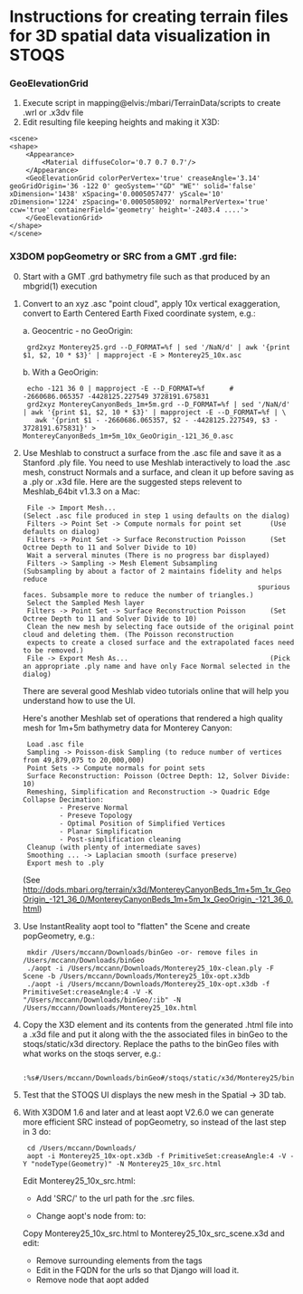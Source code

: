 Instructions for creating terrain files for 3D spatial data visualization in STOQS
==================================================================================

### GeoElevationGrid

1. Execute script in mapping@elvis:/mbari/TerrainData/scripts to create .wrl or .x3dv file
2. Edit resulting file keeping heights and making it X3D:

```
<scene>
<shape>
    <Appearance>
        <Material diffuseColor='0.7 0.7 0.7'/>
    </Appearance>
    <GeoElevationGrid colorPerVertex='true' creaseAngle='3.14' geoGridOrigin='36 -122 0' geoSystem='"GD" "WE"' solid='false' xDimension='1438' xSpacing='0.0005057477' yScale='10' zDimension='1224' zSpacing='0.0005058092' normalPerVertex='true' ccw='true' containerField='geometry' height='-2403.4 ....'>
    </GeoElevationGrid>
</shape>
</scene>
```


### X3DOM popGeometry or SRC from a GMT .grd file:

0. Start with a GMT .grd bathymetry file such as that produced by an mbgrid(1) execution

1. Convert to an xyz .asc "point cloud", apply 10x vertical exaggeration, convert to Earth Centered Earth Fixed coordinate system, e.g.:

   a. Geocentric - no GeoOrigin:

        grd2xyz Monterey25.grd --D_FORMAT=%f | sed '/NaN/d' | awk '{print $1, $2, 10 * $3}' | mapproject -E > Monterey25_10x.asc

   b. With a GeoOrigin:

        echo -121 36 0 | mapproject -E --D_FORMAT=%f      # -2660686.065357 -4428125.227549 3728191.675831
        grd2xyz MontereyCanyonBeds_1m+5m.grd --D_FORMAT=%f | sed '/NaN/d' | awk '{print $1, $2, 10 * $3}' | mapproject -E --D_FORMAT=%f | \
          awk '{print $1 - -2660686.065357, $2 - -4428125.227549, $3 - 3728191.675831}' > MontereyCanyonBeds_1m+5m_10x_GeoOrigin_-121_36_0.asc

2. Use Meshlab to construct a surface from the .asc file and save it as a Stanford .ply file.  You need to use Meshlab interactively
   to load the .asc mesh, construct Normals and a surface, and clean it up before saving as a .ply or .x3d file.  Here are the
   suggested steps relevent to Meshlab_64bit v1.3.3 on a Mac:

        File -> Import Mesh...                                      (Select .asc file produced in step 1 using defaults on the dialog)
        Filters -> Point Set -> Compute normals for point set       (Use defaults on dialog)
        Filters -> Point Set -> Surface Reconstruction Poisson      (Set Octree Depth to 11 and Solver Divide to 10)
        Wait a serveral minutes (There is no progress bar displayed)
        Filters -> Sampling -> Mesh Element Subsampling             (Subsampling by about a factor of 2 maintains fidelity and helps reduce
                                                                 spurious faces. Subsample more to reduce the number of triangles.)
        Select the Sampled Mesh layer
        Filters -> Point Set -> Surface Reconstruction Poisson      (Set Octree Depth to 11 and Solver Divide to 10)
        Clean the new mesh by selecting face outside of the original point cloud and deleting them. (The Poisson reconstruction
        expects to create a closed surface and the extrapolated faces need to be removed.)
        File -> Export Mesh As...                                   (Pick an appropriate .ply name and have only Face Normal selected in the dialog)

   There are several good Meshlab video tutorials online that will help you understand how to use the UI.

   Here's another Meshlab set of operations that rendered a high quality mesh for 1m+5m bathymetry data for Monterey Canyon:

        Load .asc file
        Sampling -> Poisson-disk Sampling (to reduce number of vertices from 49,879,075 to 20,000,000)
        Point Sets -> Compute normals for point sets
        Surface Reconstruction: Poisson (Octree Depth: 12, Solver Divide: 10)
        Remeshing, Simplification and Reconstruction -> Quadric Edge Collapse Decimation:
                - Preserve Normal
                - Preseve Topology
                - Optimal Position of Simplified Vertices
                - Planar Simplification
                - Post-simplification cleaning
        Cleanup (with plenty of intermediate saves)
        Smoothing ... -> Laplacian smooth (surface preserve)
        Export mesh to .ply

    (See http://dods.mbari.org/terrain/x3d/MontereyCanyonBeds_1m+5m_1x_GeoOrigin_-121_36_0/MontereyCanyonBeds_1m+5m_1x_GeoOrigin_-121_36_0.html)

3. Use InstantReality aopt tool to "flatten" the Scene and create popGeometry, e.g.:

        mkdir /Users/mccann/Downloads/binGeo -or- remove files in /Users/mccann/Downloads/binGeo
        ./aopt -i /Users/mccann/Downloads/Monterey25_10x-clean.ply -F Scene -b /Users/mccann/Downloads/Monterey25_10x-opt.x3db
        ./aopt -i /Users/mccann/Downloads/Monterey25_10x-opt.x3db -f PrimitiveSet:creaseAngle:4 -V -K "/Users/mccann/Downloads/binGeo/:ib" -N /Users/mccann/Downloads/Monterey25_10x.html

4. Copy the X3D <scene> element and its contents from the generated .html file into a .x3d file and put it along with the the associated files 
   in binGeo to the stoqs/static/x3d directory.  Replace the paths to the binGeo files with what works on the stoqs server, e.g.:

        :%s#/Users/mccann/Downloads/binGeo#/stoqs/static/x3d/Monterey25/binGeo#g

5. Test that the STOQS UI displays the new mesh in the Spatial -> 3D tab.

6. With X3DOM 1.6 and later and at least aopt V2.6.0 we can generate more efficient SRC instead of popGeometry, so instead of the last step in 3 do:

        cd /Users/mccann/Downloads/
        aopt -i Monterey25_10x-opt.x3db -f PrimitiveSet:creaseAngle:4 -V -Y "nodeType(Geometry)" -N Monterey25_10x_src.html

    Edit Monterey25_10x_src.html:

    - Add 'SRC/' to the url path for the .src files.

    - Change aopt's <material> node from:
        <material diffuseColor='0.6 0.6 0.6' specularColor='0.6 0.6 0.6'></material>
      to:
        <material diffuseColor='0.7 0.7 0.7' specularColor='0.1 0.1 0.1'></material>

    Copy Monterey25_10x_src.html to Monterey25_10x_src_scene.x3d and edit:

    - Remove surrounding elements from the <scene> tags
    - Edit in the FQDN for the urls so that Django will load it.
    - Remove <viewpoint> node that aopt added

